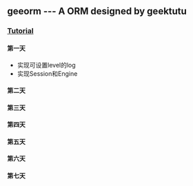 geeorm --- A ORM designed by geektutu
---

### [Tutorial](https://geektutu.com/post/geeorm.html) 

#### 第一天
- 实现可设置level的log
- 实现Session和Engine

#### 第二天
#### 第三天
#### 第四天
#### 第五天
#### 第六天
#### 第七天